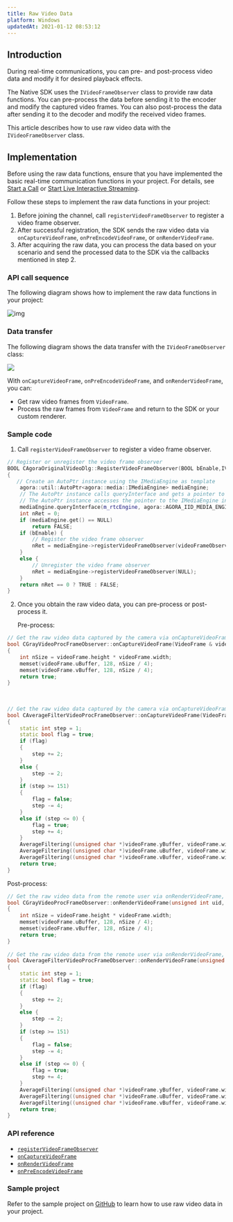 ```yaml
---
title: Raw Video Data
platform: Windows
updatedAt: 2021-01-12 08:53:12
---
```

## Introduction

During real-time communications, you can pre- and post-process video data and modify it for desired playback effects.

The Native SDK uses the `IVideoFrameObserver` class to provide raw data functions. You can pre-process the data before sending it to the encoder and modify the captured video frames. You can also post-process the data after sending it to the decoder and modify the received video frames.

This article describes how to use raw video data with the `IVideoFrameObserver` class.

## Implementation

Before using the raw data functions, ensure that you have implemented the basic real-time communication functions in your project. For details, see [Start a Call](./start_call_windows) or [Start Live Interactive Streaming](./start_live_windows).

Follow these steps to implement the raw data functions in your project:

1. Before joining the channel, call `registerVideoFrameObserver` to register a video frame observer.
2. After successful registration, the SDK sends the raw video data via `onCaptureVideoFrame`, `onPreEncodeVideoFrame`, or `onRenderVideoFrame`.
3. After acquiring the raw data, you can process the data based on your scenario and send the processed data to the SDK via the callbacks mentioned in step 2.

### API call sequence

The following diagram shows how to implement the raw data functions in your project:

![img](https://web-cdn.agora.io/docs-files/1575873646147)

### Data transfer

The following diagram shows the data transfer with the `IVideoFrameObserver` class:

![](https://web-cdn.agora.io/docs-files/1606288025895)

With `onCaptureVideoFrame`, `onPreEncodeVideoFrame`, and `onRenderVideoFrame`, you can:

- Get raw video frames from `VideoFrame`.
- Process the raw frames from `VideoFrame` and return to the SDK or your custom renderer.

### Sample code

1. Call `registerVideoFrameObserver` to register a video frame observer.

```cpp
// Register or unregister the video frame observer
BOOL CAgoraOriginalVideoDlg::RegisterVideoFrameObserver(BOOL bEnable,IVideoFrameObserver * videoFrameObserver)
{
   // Create an AutoPtr instance using the IMediaEngine as template
    agora::util::AutoPtr<agora::media::IMediaEngine> mediaEngine;
    // The AutoPtr instance calls queryInterface and gets a pointer to the IMediaEngine instance via IID. 
    // The AutoPtr instance accesses the pointer to the IMediaEngine instance and calls registerVideoFrameObserver via IMediaEngine.
    mediaEngine.queryInterface(m_rtcEngine, agora::AGORA_IID_MEDIA_ENGINE);
    int nRet = 0;
    if (mediaEngine.get() == NULL)
        return FALSE;
    if (bEnable) {
        // Register the video frame observer
        nRet = mediaEngine->registerVideoFrameObserver(videoFrameObserver);
    }
    else {
        // Unregister the video frame observer
        nRet = mediaEngine->registerVideoFrameObserver(NULL);
    }
    return nRet == 0 ? TRUE : FALSE;
}
```

2. Once you obtain the raw video data, you can pre-process or post-process it.

   Pre-process:

```cpp
// Get the raw video data captured by the camera via onCaptureVideoFrame, process the data with a grayscale filter, and return the data to the SDK
bool CGrayVideoProcFrameObserver::onCaptureVideoFrame(VideoFrame & videoFrame)
{
    int nSize = videoFrame.height * videoFrame.width;
    memset(videoFrame.uBuffer, 128, nSize / 4);
    memset(videoFrame.vBuffer, 128, nSize / 4);
    return true;
}
  
  
  
// Get the raw video data captured by the camera via onCaptureVideoFrame and process with an average filter, and return the data to the SDK
bool CAverageFilterVideoProcFrameObserver::onCaptureVideoFrame(VideoFrame & videoFrame)
{
    static int step = 1;
    static bool flag = true;
    if (flag)
    {
        step += 2;
    }
    else {
        step -= 2;
    }
    if (step >= 151)
    {
        flag = false;
        step -= 4;
    }
    else if (step <= 0) {
        flag = true;
        step += 4;
    }
    AverageFiltering((unsigned char *)videoFrame.yBuffer, videoFrame.width, videoFrame.height, step);
    AverageFiltering((unsigned char *)videoFrame.uBuffer, videoFrame.width / 2, videoFrame.height / 2, step);
    AverageFiltering((unsigned char *)videoFrame.vBuffer, videoFrame.width / 2, videoFrame.height / 2, step);
    return true;
}
```

   
   Post-process:

```cpp
// Get the raw video data from the remote user via onRenderVideoFrame, process the data with a grayscale filter, and return the data to the SDK
bool CGrayVideoProcFrameObserver::onRenderVideoFrame(unsigned int uid, VideoFrame & videoFrame)
{
    int nSize = videoFrame.height * videoFrame.width;
    memset(videoFrame.uBuffer, 128, nSize / 4);
    memset(videoFrame.vBuffer, 128, nSize / 4);
    return true;
}
  
// Get the raw video data from the remote user via onRenderVideoFrame, process the data with an average filter, and return the data to the SDK
bool CAverageFilterVideoProcFrameObserver::onRenderVideoFrame(unsigned int uid, VideoFrame & videoFrame)
{
    static int step = 1;
    static bool flag = true;
    if (flag)
    {
        step += 2;
    }
    else {
        step -= 2;
    }
    if (step >= 151)
    {
        flag = false;
        step -= 4;
    }
    else if (step <= 0) {
        flag = true;
        step += 4;
    }
    AverageFiltering((unsigned char *)videoFrame.yBuffer, videoFrame.width, videoFrame.height, step);
    AverageFiltering((unsigned char *)videoFrame.uBuffer, videoFrame.width / 2, videoFrame.height / 2, step);
    AverageFiltering((unsigned char *)videoFrame.vBuffer, videoFrame.width / 2, videoFrame.height / 2, step);
    return true;
}
```

### API reference

- [`registerVideoFrameObserver`](https://docs.agora.io/en/Interactive%20Broadcast/API%20Reference/cpp/classagora_1_1media_1_1_i_media_engine.html#a5eee4dfd1fd46e4a865feba163f3c5de)
- [`onCaptureVideoFrame`](https://docs.agora.io/en/Interactive%20Broadcast/API%20Reference/cpp/classagora_1_1media_1_1_i_video_frame_observer.html#a915c673aec879dcc2b08246bb2fcf49a)
- [`onRenderVideoFrame`](https://docs.agora.io/en/Interactive%20Broadcast/API%20Reference/cpp/classagora_1_1media_1_1_i_video_frame_observer.html#a966ed2459b6887c52112af638bc27c14)
- [`onPreEncodeVideoFrame`](https://docs.agora.io/en/Interactive%20Broadcast/API%20Reference/cpp/classagora_1_1media_1_1_i_video_frame_observer.html#a2be41cdde19fcc0f365d4eb14a963e1c)

### Sample project

Refer to the sample project on [GitHub](https://github.com/AgoraIO/API-Examples/tree/master/windows/APIExample) to learn how to use raw video data in your project.